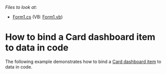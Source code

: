 <!-- default file list -->
*Files to look at*:

* [Form1.cs](./CS/Dashboard_CreateCards/Form1.cs) (VB: [Form1.vb](./VB/Dashboard_CreateCards/Form1.vb))
<!-- default file list end -->
# How to bind a Card dashboard item to data in code


<p>The following example demonstrates how to bind a <a href="https://documentation.devexpress.com/#Dashboard/CustomDocument15263">Card dashboard item</a> to data in code.</p>

<br/>


